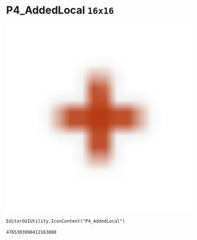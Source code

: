 # P4_AddedLocal `16x16`
<img src="/img/P4_AddedLocal.png" width=512 height=512>

``` CSharp
EditorGUIUtility.IconContent("P4_AddedLocal")
```
```
4765303998412163880
```
